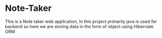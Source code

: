 # Note-Taker
This is a Note taker web application, In this project primarily java is used for backend so here we are storing data in the form of object using Hibernate ORM
